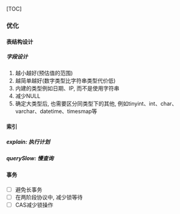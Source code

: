 [TOC]

### 优化

#### 表结构设计

##### 字段设计

1. 越小越好(预估值的范围)
2. 越简单越好(数字类型比字符串类型代价低)
3. 内建的类型例如日期、IP, 而不是使用字符串
4. 减少NULL
5. 确定大类型后, 也需要区分同类型下的其他, 例如tinyint、int、char、varchar、datetime、timesmap等

#### 索引

##### explain: 执行计划

##### querySlow: 慢查询

#### 事务

- [ ] 避免长事务
- [ ] 在两阶段协议中, 减少锁等待
- [ ] CAS减少锁操作